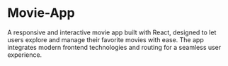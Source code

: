 # Movie-App
A responsive and interactive movie app built with React, designed to let users explore and manage their favorite movies with ease. The app integrates modern frontend technologies and routing for a seamless user experience. 
